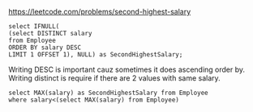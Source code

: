 https://leetcode.com/problems/second-highest-salary

```MySQL
select IFNULL(
(select DISTINCT salary 
from Employee 
ORDER BY salary DESC
LIMIT 1 OFFSET 1), NULL) as SecondHighestSalary;
```
Writing DESC is important cauz sometimes it does ascending order by. Writing distinct is require if there are 2 values with same salary.

```MySQL
select MAX(salary) as SecondHighestSalary from Employee
where salary<(select MAX(salary) from Employee)
```
